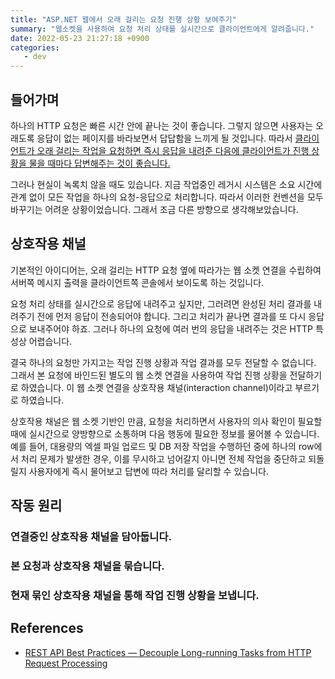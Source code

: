 ```yaml
---
title: "ASP.NET 웹에서 오래 걸리는 요청 진행 상황 보여주기"
summary: "웹소켓을 사용하여 요청 처리 상태를 실시간으로 클라이언트에게 알려줍니다."
date: 2022-05-23 21:27:18 +0900
categories:
   - dev
---
```


## 들어가며

하나의 HTTP 요청은 빠른 시간 안에 끝나는 것이 좋습니다. 그렇지 않으면 사용자는 오래도록 응답이 없는 페이지를 바라보면서 답답함을 느끼게 될 것입니다. 따라서 [클라이언트가 오래 걸리는 작업을 요청하면 즉시 응답을 내려준 다음에 클라이언트가 진행 상황을 물을 때마다 답변해주는 것이 좋습니다.](https://medium.com/geekculture/rest-api-best-practices-decouple-long-running-tasks-from-http-request-processing-9fab2921ace8)

그러나 현실이 녹록치 않을 때도 있습니다. 지금 작업중인 레거시 시스템은 소요 시간에 관계 없이 모든 작업을 하나의 요청-응답으로 처리합니다. 따라서 이러한 컨벤션을 모두 바꾸기는 어려운 상황이었습니다. 그래서 조금 다른 방향으로 생각해보았습니다.

## 상호작용 채널

기본적인 아이디어는, 오래 걸리는 HTTP 요청 옆에 따라가는 웹 소켓 연결을 수립하여 서버쪽 메시지 출력을 클라이언트쪽 콘솔에서 보이도록 하는 것입니다.

요청 처리 상태를 실시간으로 응답에 내려주고 싶지만, 그러려면 완성된 처리 결과를 내려주기 전에 먼저 응답이 전송되어야 합니다. 그리고 처리가 끝나면 결과를 또 다시 응답으로 보내주어야 하죠. 그러나 하나의 요청에 여러 번의 응답을 내려주는 것은 HTTP 특성상 어렵습니다.

결국 하나의 요청만 가지고는 작업 진행 상황과 작업 결과를 모두 전달할 수 없습니다. 그래서 본 요청에 바인드된 별도의 웹 소켓 연결을 사용하여 작업 진행 상황을 전달하기로 하였습니다. 이 웹 소켓 연결을 상호작용 채널(interaction channel)이라고 부르기로 하였습니다.

상호작용 채널은 웹 소켓 기반인 만큼, 요청을 처리하면서 사용자의 의사 확인이 필요할 때에 실시간으로 양방향으로 소통하며 다음 행동에 필요한 정보를 물어볼 수 있습니다. 예를 들어, 대용량의 엑셀 파일 업로드 및 DB 저장 작업을 수행하던 중에 하나의 row에서 처리 문제가 발생한 경우, 이를 무시하고 넘어갈지 아니면 전체 작업을 중단하고 되돌릴지 사용자에게 즉시 물어보고 답변에 따라 처리를 달리할 수 있습니다.

## 작동 원리

### 연결중인 상호작용 채널을 담아둡니다.

### 본 요청과 상호작용 채널을 묶습니다.

### 현재 묶인 상호작용 채널을 통해 작업 진행 상황을 보냅니다.

## References

- [REST API Best Practices — Decouple Long-running Tasks from HTTP Request Processing](https://medium.com/geekculture/rest-api-best-practices-decouple-long-running-tasks-from-http-request-processing-9fab2921ace8)
